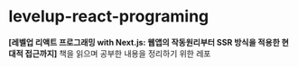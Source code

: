 # levelup-react-programing

**[레벨업 리액트 프로그래밍 with Next.js: 웹앱의 작동원리부터 SSR 방식을 적용한 현대적 접근까지]** 책을 읽으며 공부한 내용을 정리하기 위한 레포
